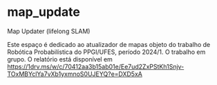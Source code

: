 # map_update
Map Updater (lifelong SLAM)

Este espaço é dedicado ao atualizador de mapas objeto do trabalho de Robótica Probabilística do PPGI/UFES, período 2024/1.
O trabalho em grupo.
O relatório está disponível em https://1drv.ms/w/c/70412aa3b15ab01e/Ee7ud2ZxPStKh1Snjv-TOxMBYclYa7vXb1yxmnoS0UJEYQ?e=DXD5xA 
